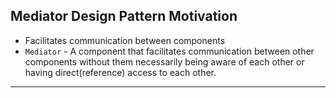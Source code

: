 ## Mediator Design Pattern Motivation
- Facilitates communication between components
- `Mediator` - A component that facilitates communication between other components without them necessarily being aware of each other or having direct(reference) access to each other.
---